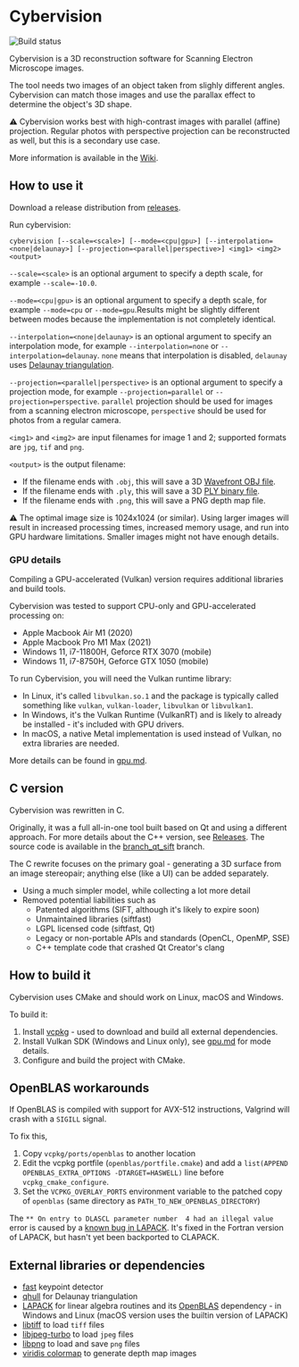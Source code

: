 # Cybervision

![Build status](https://github.com/zlogic/cybervision/actions/workflows/cargo-build.yml/badge.svg)

Cybervision is a 3D reconstruction software for Scanning Electron Microscope images.

The tool needs two images of an object taken from slighly different angles.
Cybervision can match those images and use the parallax effect to determine the object's 3D shape.

⚠️ Cybervision works best with high-contrast images with parallel (affine) projection.
Regular photos with perspective projection can be reconstructed as well, but this is a secondary use case.

More information is available in the [Wiki](https://github.com/zlogic/cybervision/wiki).

## How to use it

Download a release distribution from [releases](/zlogic/cybervision/releases).

Run cybervision:

```shell
cybervision [--scale=<scale>] [--mode=<cpu|gpu>] [--interpolation=<none|delaunay>] [--projection=<parallel|perspective>] <img1> <img2> <output>
```

`--scale=<scale>` is an optional argument to specify a depth scale, for example `--scale=-10.0`.

`--mode=<cpu|gpu>` is an optional argument to specify a depth scale, for example `--mode=cpu` or `--mode=gpu`.Results might be slightly different between modes because the implementation is not completely identical.

`--interpolation=<none|delaunay>` is an optional argument to specify an interpolation mode, for example `--interpolation=none` or `--interpolation=delaunay`. 
`none` means that interpolation is disabled, `delaunay` uses [Delaunay triangulation](https://en.wikipedia.org/wiki/Delaunay_triangulation).

`--projection=<parallel|perspective>` is an optional argument to specify a projection mode, for example `--projection=parallel` or `--projection=perspective`. 
`parallel` projection should be used for images from a scanning electron microscope, `perspective` should be used for photos from a regular camera.

`<img1>` and `<img2>` are input filenames for image 1 and 2; supported formats are `jpg`, `tif` and `png`.

`<output>` is the output filename:
* If the filename ends with `.obj`, this will save a 3D [Wavefront OBJ file](https://en.wikipedia.org/wiki/Wavefront_.obj_file).
* If the filename ends with `.ply`, this will save a 3D [PLY binary file](https://en.wikipedia.org/wiki/PLY_(file_format)).
* If the filename ends with `.png`, this will save a PNG depth map file.

⚠️ The optimal image size is 1024x1024 (or similar).
Using larger images will result in increased processing times, increased memory usage, and run into GPU hardware limitations.
Smaller images might not have enough details.

### GPU details

Compiling a GPU-accelerated (Vulkan) version requires additional libraries and build tools.

Cybervision was tested to support CPU-only and GPU-accelerated processing on:

* Apple Macbook Air M1 (2020)
* Apple Macbook Pro M1 Max (2021)
* Windows 11, i7-11800H, Geforce RTX 3070 (mobile)
* Windows 11, i7-8750H, Geforce GTX 1050 (mobile)

To run Cybervision, you will need the Vulkan runtime library:

* In Linux, it's called `libvulkan.so.1` and the package is typically called something like `vulkan`, `vulkan-loader`, `libvulkan` or `libvulkan1`.
* In Windows, it's the Vulkan Runtime (VulkanRT) and is likely to already be installed - it's included with GPU drivers.
* In macOS, a native Metal implementation is used instead of Vulkan, no extra libraries are needed.

More details can be found in [gpu.md](gpu.md).

## C version

Cybervision was rewritten in C.

Originally, it was a full all-in-one tool built based on Qt and using a different approach.
For more details about the C++ version, see [Releases](/zlogic/cybervision/releases).
The source code is available in the [branch_qt_sift](../../tree/branch_qt_sift) branch.

The C rewrite focuses on the primary goal - generating a 3D surface from an image stereopair;
anything else (like a UI) can be added separately.

* Using a much simpler model, while collecting a lot more detail
* Removed potential liabilities such as
  * Patented algorithms (SIFT, although it's likely to expire soon)
  * Unmaintained libraries (siftfast)
  * LGPL licensed code (siftfast, Qt)
  * Legacy or non-portable APIs and standards (OpenCL, OpenMP, SSE)
  * C++ template code that crashed Qt Creator's clang

## How to build it

Cybervision uses CMake and should work on Linux, macOS and Windows.

To build it:

1. Install [vcpkg](https://vcpkg.io/en/index.html) - used to download and build all external dependencies.
2. Install Vulkan SDK (Windows and Linux only), see [gpu.md](gpu.md) for mode details.
3. Configure and build the project with CMake.

## OpenBLAS workarounds

If OpenBLAS is compiled with support for AVX-512 instructions, Valgrind will crash with a `SIGILL` signal.

To fix this, 
1. Copy `vcpkg/ports/openblas` to another location
2. Edit the vcpkg portfile (`openblas/portfile.cmake`) and add a `list(APPEND OPENBLAS_EXTRA_OPTIONS -DTARGET=HASWELL)` line before `vcpkg_cmake_configure`.
3. Set the `VCPKG_OVERLAY_PORTS` environment variable to the patched copy of `openblas` (same directory as `PATH_TO_NEW_OPENBLAS_DIRECTORY`)

The `** On entry to DLASCL parameter number  4 had an illegal value` error is caused by a [known bug in LAPACK](https://github.com/Reference-LAPACK/lapack/issues/469).
It's fixed in the Fortran version of LAPACK, but hasn't yet been backported to CLAPACK.

## External libraries or dependencies

* [fast](https://www.edwardrosten.com/work/fast.html) keypoint detector
* [qhull](http://www.qhull.org) for Delaunay triangulation
* [LAPACK](https://netlib.org/lapack/) for linear algebra routines and its [OpenBLAS](https://www.openblas.net) dependency - in Windows and Linux (macOS version uses the builtin version of LAPACK)
* [libtiff](http://libtiff.maptools.org/) to load `tiff` files
* [libjpeg-turbo](https://libjpeg-turbo.org) to load `jpeg` files
* [libpng](http://libpng.org/pub/png/libpng.html) to load and save `png` files
* [viridis colormap](https://bids.github.io/colormap/) to generate depth map images
